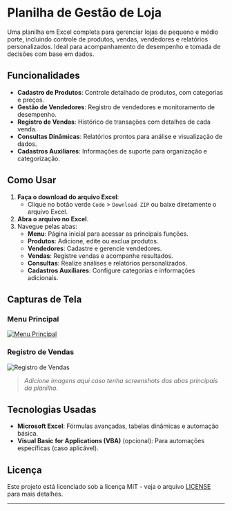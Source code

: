 # Planilha de Gestão de Loja

Uma planilha em Excel completa para gerenciar lojas de pequeno e médio porte, incluindo controle de produtos, vendas, vendedores e relatórios personalizados. Ideal para acompanhamento de desempenho e tomada de decisões com base em dados.

## Funcionalidades
- **Cadastro de Produtos**: Controle detalhado de produtos, com categorias e preços.
- **Gestão de Vendedores**: Registro de vendedores e monitoramento de desempenho.
- **Registro de Vendas**: Histórico de transações com detalhes de cada venda.
- **Consultas Dinâmicas**: Relatórios prontos para análise e visualização de dados.
- **Cadastros Auxiliares**: Informações de suporte para organização e categorização.

## Como Usar
1. **Faça o download do arquivo Excel**:
   - Clique no botão verde `Code` > `Download ZIP` ou baixe diretamente o arquivo Excel.
2. **Abra o arquivo no Excel**.
3. Navegue pelas abas:
   - **Menu**: Página inicial para acessar as principais funções.
   - **Produtos**: Adicione, edite ou exclua produtos.
   - **Vendedores**: Cadastre e gerencie vendedores.
   - **Vendas**: Registre vendas e acompanhe resultados.
   - **Consultas**: Realize análises e relatórios personalizados.
   - **Cadastros Auxiliares**: Configure categorias e informações adicionais.

## Capturas de Tela
### Menu Principal
[![Menu Principal](link-para-imagem-menu)](https://github.com/tngfx84/Planilha-de-Gestao-Loja/blob/main/menu.PNG)

### Registro de Vendas
![Registro de Vendas](link-para-imagem-vendas)

> *Adicione imagens aqui caso tenha screenshots das abas principais da planilha.*

## Tecnologias Usadas
- **Microsoft Excel**: Fórmulas avançadas, tabelas dinâmicas e automação básica.
- **Visual Basic for Applications (VBA)** (opcional): Para automações específicas (caso aplicável).

## Licença
Este projeto está licenciado sob a licença MIT - veja o arquivo [LICENSE](LICENSE) para mais detalhes.

---
